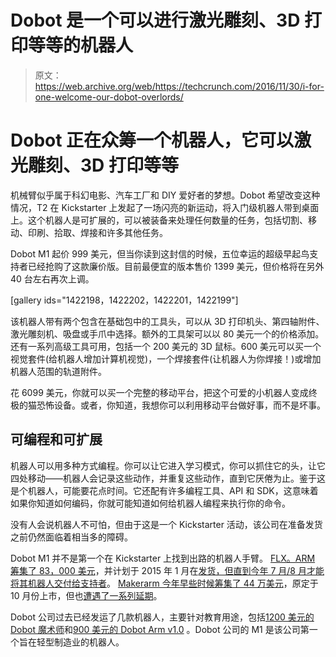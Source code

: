 # Dobot 是一个可以进行激光雕刻、3D 打印等等的机器人

> 原文：<https://web.archive.org/web/https://techcrunch.com/2016/11/30/i-for-one-welcome-our-dobot-overlords/>

# Dobot 正在众筹一个机器人，它可以激光雕刻、3D 打印等等

机械臂似乎属于科幻电影、汽车工厂和 DIY 爱好者的梦想。Dobot 希望改变这种情况，T2 在 Kickstarter 上发起了一场闪亮的新运动，将入门级机器人带到桌面上。这个机器人是可扩展的，可以被装备来处理任何数量的任务，包括切割、移动、印刷、拾取、焊接和许多其他任务。

Dobot M1 起价 999 美元，但当你读到这封信的时候，五位幸运的超级早起鸟支持者已经抢购了这款廉价版。目前最便宜的版本售价 1399 美元，但价格将在另外 40 台左右再次上调。

[gallery ids="1422198，1422202，1422201，1422199"]

该机器人带有两个包含在基础包中的工具头，可以从 3D 打印机头、第四轴附件、激光雕刻机、吸盘或手爪中选择。额外的工具架可以以 80 美元一个的价格添加。还有一系列高级工具可用，包括一个 200 美元的 3D 鼠标。600 美元可以买一个视觉套件(给机器人增加计算机视觉)，一个焊接套件(让机器人为你焊接！)或增加机器人范围的轨道附件。

花 6099 美元，你就可以买一个完整的移动平台，把这个可爱的小机器人变成终极的猫恐怖设备。或者，你知道，我想你可以利用移动平台做好事，而不是坏事。

## 可编程和可扩展

机器人可以用多种方式编程。你可以让它进入学习模式，你可以抓住它的头，让它四处移动——机器人会记录这些动作，并重复这些动作，直到它厌倦为止。鉴于这是个机器人，可能要花点时间。它还配有许多编程工具、API 和 SDK，这意味着如果你知道如何编码，你就可能知道如何给机器人编程来执行你的命令。

没有人会说机器人不可怕，但由于这是一个 Kickstarter 活动，该公司在准备发货之前仍然面临着相当多的障碍。

Dobot M1 并不是第一个在 Kickstarter 上找到出路的机器人手臂。 [FLX。ARM 筹集了 83，000 美元](https://web.archive.org/web/20221025223023/https://www.kickstarter.com/projects/535786699/flxarm-low-cost-precision-robotic-arm/description)，并计划于 2015 年 1 月在[发货，但直到今年 7 月/8 月才能将其机器人交付给支持者](https://web.archive.org/web/20221025223023/https://www.kickstarter.com/projects/535786699/flxarm-low-cost-precision-robotic-arm/posts/1633654)。 [Makerarm 今年早些时候筹集了 44 万美元](https://web.archive.org/web/20221025223023/https://www.kickstarter.com/projects/1849283018/makerarm-the-first-robotic-arm-that-makes-anything?ref=recommended)，原定于 10 月份上市，但也[遭遇了一系列延期](https://web.archive.org/web/20221025223023/https://www.kickstarter.com/projects/1849283018/makerarm-the-first-robotic-arm-that-makes-anything/posts/1702980)。

Dobot 公司过去已经发运了几款机器人，主要针对教育用途，包括[1200 美元的 Dobot 魔术师](https://web.archive.org/web/20221025223023/http://dobot.cc/dobot-magician/product-overview.html)和[900 美元的 Dobot Arm v1.0](https://web.archive.org/web/20221025223023/http://dobot.cc/dobot-armv1/product-overview.html) 。Dobot 公司的 M1 是该公司第一个旨在轻型制造业的机器人。
